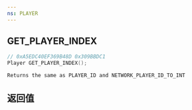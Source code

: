 ```yaml
---
ns: PLAYER
---
```

## GET_PLAYER_INDEX

```c
// 0xA5EDC40EF369B48D 0x309BBDC1
Player GET_PLAYER_INDEX();
```

```
Returns the same as PLAYER_ID and NETWORK_PLAYER_ID_TO_INT  
```

## 返回值
